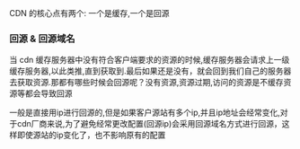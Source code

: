 CDN 的核心点有两个: 一个是缓存,一个是回源



### 回源 & 回源域名

当 cdn 缓存服务器中没有符合客户端要求的资源的时候,缓存服务器会请求上一级缓存服务器,以此类推,直到获取到.最后如果还是没有，就会回到我们自己的服务器去获取资源.那都有哪些时候会回源呢？没有资源,资源过期,访问的资源是不缓存资源等都会导致回源



一般是直接用ip进行回源的,但是如果客户源站有多个ip,并且ip地址会经常变化,对于cdn厂商来说,为了避免经常更改配置(回源ip)会采用回源域名方式进行回源，这样即使源站的ip变化了，也不影响原有的配置

